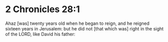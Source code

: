 # 2 Chronicles 28:1

Ahaz [was] twenty years old when he began to reign, and he reigned sixteen years in Jerusalem: but he did not [that which was] right in the sight of the LORD, like David his father:
